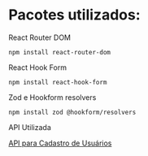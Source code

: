 # Pacotes utilizados:

React Router DOM

```
npm install react-router-dom
```

React Hook Form

```
npm install react-hook-form
```

Zod e Hookform resolvers

```
npm install zod @hookform/resolvers
```

API Utilizada

[API para Cadastro de Usuários](https://github.com/josedasilva123/scrap-fake-api)
